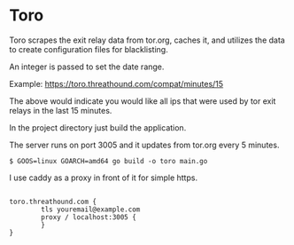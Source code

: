 # Toro

Toro scrapes the exit relay data from tor.org, caches it, and utilizes the data to create configuration files for blacklisting.

An integer is passed to set the date range.

Example: https://toro.threathound.com/compat/minutes/15

The above would indicate you would like all ips that were used by tor exit relays in the last 15 minutes.

In the project directory just build the application.

The server runs on port 3005 and it updates from tor.org every 5 minutes.

```$ GOOS=linux GOARCH=amd64 go build -o toro main.go```

I use caddy as a proxy in front of it for simple https.

```

toro.threathound.com {
        tls youremail@example.com
        proxy / localhost:3005 {
        }
}
```
